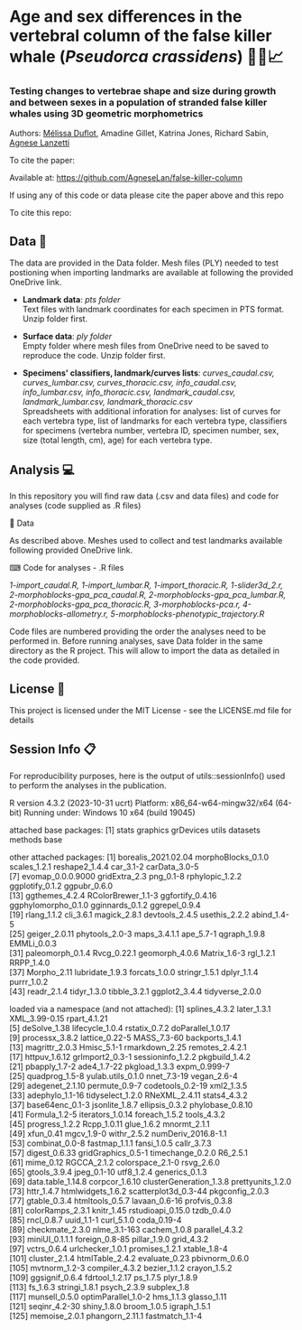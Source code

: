 # Age and sex differences in the vertebral column of the false killer whale (*Pseudorca crassidens*) 🐬🦴📈
### Testing changes to vertebrae shape and size during growth and between sexes in a population of stranded false killer whales using 3D geometric morphometrics 

Authors: [Mélissa Duflot](mailto:melissa.duflot.21@alumni.ucl.ac.uk?subject=[GitHub]%20Pseudorca%20Vertebrae%20Paper%20Code), Amadine Gillet,
Katrina Jones, Richard Sabin, [Agnese Lanzetti](mailto:agnese.lanzetti@gmail.com?subject=[GitHub]%20Pseudorca%20Vertebrae%20Paper%20Code)

To cite the paper: 

Available at: https://github.com/AgneseLan/false-killer-column

If using any of this code or data please cite the paper above and this repo

To cite this repo: 


## Data :floppy_disk: 

The data are provided in the Data folder. Mesh files (PLY) needed to test postioning when importing landmarks are available at following the provided OneDrive link.

- __Landmark data__: *pts folder* <br />
Text files with landmark coordinates for each specimen in PTS format. Unzip folder first.

- __Surface data__: *ply folder* <br />
Empty folder where mesh files from OneDrive need to be saved to reproduce the code. Unzip folder first.

- __Specimens' classifiers, landmark/curves lists__: *curves_caudal.csv, curves_lumbar.csv, curves_thoracic.csv, info_caudal.csv, info_lumbar.csv, info_thoracic.csv, landmark_caudal.csv, landmark_lumbar.csv, landmark_thoracic.csv* <br />
Spreadsheets with additional inforation for analyses: list of curves for each vertebra type, list of landmarks for each vertebra type, classifiers for specimens (vertebra number, vertebra ID, specimen number,	sex,	size (total length, cm),	age) for each vertebra type.

## Analysis :computer:
In this repository you will find raw data (.csv and data files) and code for analyses (code supplied as .R files)

📁 Data

As described above. Meshes used to collect and test landmarks available following provided OneDrive link. 

⌨ Code for analyses - .R files

*1-import_caudal.R, 1-import_lumbar.R, 1-import_thoracic.R, 1-slider3d_2.r, 2-morphoblocks-gpa_pca_caudal.R, 2-morphoblocks-gpa_pca_lumbar.R, 2-morphoblocks-gpa_pca_thoracic.R, 3-morphoblocks-pca.r, 4-morphoblocks-allometry.r, 5-morphoblocks-phenotypic_trajectory.R*

Code files are numbered providing the order the analyses need to be performed in.
Before running analyses, save Data folder in the same directory as the R project. This will allow to import the data as detailed in the code provided.

## License 📃
This project is licensed under the MIT License - see the LICENSE.md file for details

## Session Info 📋
For reproducibility purposes, here is the output of utils::sessionInfo() used to perform the analyses in the publication.

R version 4.3.2 (2023-10-31 ucrt)
Platform: x86_64-w64-mingw32/x64 (64-bit)
Running under: Windows 10 x64 (build 19045)

attached base packages:
[1] stats     graphics  grDevices utils     datasets  methods   base     

other attached packages:
 [1] borealis_2021.02.04 morphoBlocks_0.1.0  scales_1.2.1        reshape2_1.4.4      car_3.1-2           carData_3.0-5      
 [7] evomap_0.0.0.9000   gridExtra_2.3       png_0.1-8           rphylopic_1.2.2     ggplotify_0.1.2     ggpubr_0.6.0       
[13] ggthemes_4.2.4      RColorBrewer_1.1-3  ggfortify_0.4.16    ggphylomorpho_0.1.0 gginnards_0.1.2     ggrepel_0.9.4      
[19] rlang_1.1.2         cli_3.6.1           magick_2.8.1        devtools_2.4.5      usethis_2.2.2       abind_1.4-5        
[25] geiger_2.0.11       phytools_2.0-3      maps_3.4.1.1        ape_5.7-1           qgraph_1.9.8        EMMLi_0.0.3        
[31] paleomorph_0.1.4    Rvcg_0.22.1         geomorph_4.0.6      Matrix_1.6-3        rgl_1.2.1           RRPP_1.4.0         
[37] Morpho_2.11         lubridate_1.9.3     forcats_1.0.0       stringr_1.5.1       dplyr_1.1.4         purrr_1.0.2        
[43] readr_2.1.4         tidyr_1.3.0         tibble_3.2.1        ggplot2_3.4.4       tidyverse_2.0.0    

loaded via a namespace (and not attached):
  [1] splines_4.3.2           later_1.3.1             XML_3.99-0.15           rpart_4.1.21           
  [5] deSolve_1.38            lifecycle_1.0.4         rstatix_0.7.2           doParallel_1.0.17      
  [9] processx_3.8.2          lattice_0.22-5          MASS_7.3-60             backports_1.4.1        
 [13] magrittr_2.0.3          Hmisc_5.1-1             rmarkdown_2.25          remotes_2.4.2.1        
 [17] httpuv_1.6.12           grImport2_0.3-1         sessioninfo_1.2.2       pkgbuild_1.4.2         
 [21] pbapply_1.7-2           ade4_1.7-22             pkgload_1.3.3           expm_0.999-7           
 [25] quadprog_1.5-8          yulab.utils_0.1.0       nnet_7.3-19             vegan_2.6-4            
 [29] adegenet_2.1.10         permute_0.9-7           codetools_0.2-19        xml2_1.3.5             
 [33] adephylo_1.1-16         tidyselect_1.2.0        RNeXML_2.4.11           stats4_4.3.2           
 [37] base64enc_0.1-3         jsonlite_1.8.7          ellipsis_0.3.2          phylobase_0.8.10       
 [41] Formula_1.2-5           iterators_1.0.14        foreach_1.5.2           tools_4.3.2            
 [45] progress_1.2.2          Rcpp_1.0.11             glue_1.6.2              mnormt_2.1.1           
 [49] xfun_0.41               mgcv_1.9-0              withr_2.5.2             numDeriv_2016.8-1.1    
 [53] combinat_0.0-8          fastmap_1.1.1           fansi_1.0.5             callr_3.7.3            
 [57] digest_0.6.33           gridGraphics_0.5-1      timechange_0.2.0        R6_2.5.1               
 [61] mime_0.12               RGCCA_2.1.2             colorspace_2.1-0        rsvg_2.6.0             
 [65] gtools_3.9.4            jpeg_0.1-10             utf8_1.2.4              generics_0.1.3         
 [69] data.table_1.14.8       corpcor_1.6.10          clusterGeneration_1.3.8 prettyunits_1.2.0      
 [73] httr_1.4.7              htmlwidgets_1.6.2       scatterplot3d_0.3-44    pkgconfig_2.0.3        
 [77] gtable_0.3.4            htmltools_0.5.7         lavaan_0.6-16           profvis_0.3.8          
 [81] colorRamps_2.3.1        knitr_1.45              rstudioapi_0.15.0       tzdb_0.4.0             
 [85] rncl_0.8.7              uuid_1.1-1              curl_5.1.0              coda_0.19-4            
 [89] checkmate_2.3.0         nlme_3.1-163            cachem_1.0.8            parallel_4.3.2         
 [93] miniUI_0.1.1.1          foreign_0.8-85          pillar_1.9.0            grid_4.3.2             
 [97] vctrs_0.6.4             urlchecker_1.0.1        promises_1.2.1          xtable_1.8-4           
[101] cluster_2.1.4           htmlTable_2.4.2         evaluate_0.23           pbivnorm_0.6.0         
[105] mvtnorm_1.2-3           compiler_4.3.2          bezier_1.1.2            crayon_1.5.2           
[109] ggsignif_0.6.4          fdrtool_1.2.17          ps_1.7.5                plyr_1.8.9             
[113] fs_1.6.3                stringi_1.8.1           psych_2.3.9             subplex_1.8            
[117] munsell_0.5.0           optimParallel_1.0-2     hms_1.1.3               glasso_1.11            
[121] seqinr_4.2-30           shiny_1.8.0             broom_1.0.5             igraph_1.5.1           
[125] memoise_2.0.1           phangorn_2.11.1         fastmatch_1.1-4   
 
